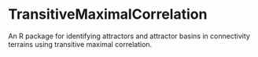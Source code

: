 # TransitiveMaximalCorrelation
An R package for identifying attractors and attractor basins in connectivity terrains using transitive maximal correlation.
